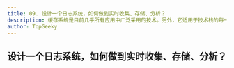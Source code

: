 ```yaml
---
title: 09. 设计一个日志系统，如何做到实时收集、存储、分析？
description: 缓存系统是目前几乎所有应用中广泛采用的技术。另外，它适用于技术栈的每一层。例如，在网络领域中，缓存用于 DNS 查找，Web 服务器缓存用于频繁的请求。
author: TopGeeky
---
```


## 设计一个日志系统，如何做到实时收集、存储、分析？